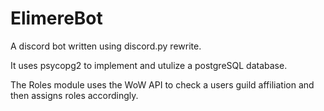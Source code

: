 # ElimereBot

A discord bot written using discord.py rewrite. 

It uses psycopg2 to implement and utulize a postgreSQL database.

The Roles module uses the WoW API to check a users guild affiliation and then assigns roles accordingly.

